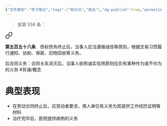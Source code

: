```yaml
---
{"文件类别":"学习笔记","tags":["知识点","民法"],"dg-publish":true,"permalink":"/学习笔记studyup/民法总论/后合同义务/","dgPassFrontmatter":true,"created":"2024-07-06T17:17:43.954+08:00","updated":"2024-11-20T14:57:10.242+08:00"}
---
```


>民第 558 条：
<div class="transclusion internal-embed is-loaded"><a class="markdown-embed-link" href="/////#t558" aria-label="Open link"><svg xmlns="http://www.w3.org/2000/svg" width="24" height="24" viewBox="0 0 24 24" fill="none" stroke="currentColor" stroke-width="2" stroke-linecap="round" stroke-linejoin="round" class="svg-icon lucide-link"><path d="M10 13a5 5 0 0 0 7.54.54l3-3a5 5 0 0 0-7.07-7.07l-1.72 1.71"></path><path d="M14 11a5 5 0 0 0-7.54-.54l-3 3a5 5 0 0 0 7.07 7.07l1.71-1.71"></path></svg></a><div class="markdown-embed">



**第五百五十八条**　债权债务终止后，当事人应当遵循诚信等原则，根据交易习惯履行通知、协助、保密、旧物回收等义务。 

</div></div>


后合同义务：合同关系消灭后，当事人依照诚实信用原则应负有某种作为或不作为的义务 #背诵/概念 
# 典型表现
- 在劳动合同终止后，应劳动者要求，用人单位有义务为其提供工作经历证明等材料
- 治疗完毕后，医院提供病例的义务